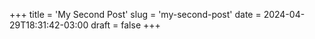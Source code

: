 +++
title = 'My Second Post'
slug = 'my-second-post'
date = 2024-04-29T18:31:42-03:00
draft = false
+++
